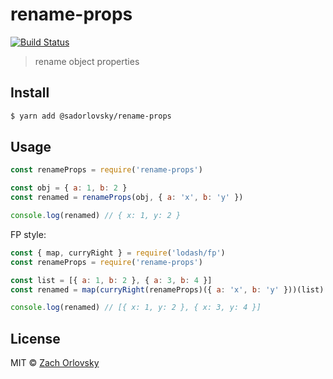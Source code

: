 # rename-props

[![Build Status](https://travis-ci.org/sadorlovsky/rename-props.svg?branch=master)](https://travis-ci.org/sadorlovsky/rename-props)

> rename object properties

## Install

```bash
$ yarn add @sadorlovsky/rename-props
```

## Usage

```js
const renameProps = require('rename-props')

const obj = { a: 1, b: 2 }
const renamed = renameProps(obj, { a: 'x', b: 'y' })

console.log(renamed) // { x: 1, y: 2 }
```
FP style:

```js
const { map, curryRight } = require('lodash/fp')
const renameProps = require('rename-props')

const list = [{ a: 1, b: 2 }, { a: 3, b: 4 }]
const renamed = map(curryRight(renameProps)({ a: 'x', b: 'y' }))(list)

console.log(renamed) // [{ x: 1, y: 2 }, { x: 3, y: 4 }]
```

## License

MIT © [Zach Orlovsky](https://orlovsky.rocks)
